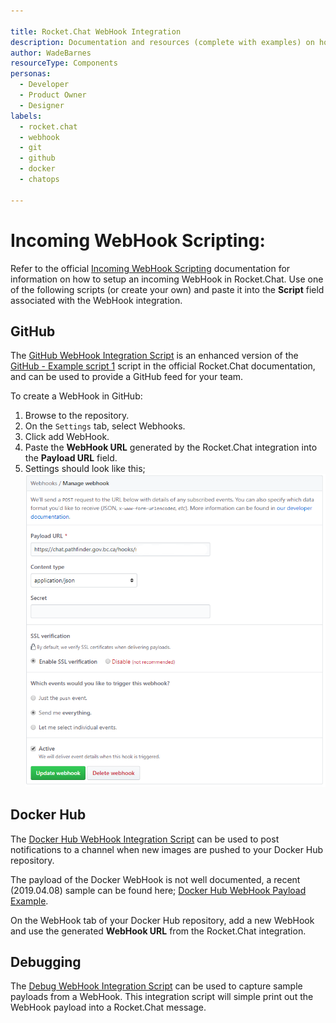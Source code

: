 ```yaml
---

title: Rocket.Chat WebHook Integration
description: Documentation and resources (complete with examples) on how to integrate your tools and services with Rocket.Chat, allowing you to create notification channels for your teams.
author: WadeBarnes
resourceType: Components
personas: 
  - Developer
  - Product Owner
  - Designer
labels:
  - rocket.chat
  - webhook
  - git
  - github
  - docker
  - chatops

---
```


# Incoming WebHook Scripting:

Refer to the official [Incoming WebHook Scripting](https://rocket.chat/docs/administrator-guides/integrations/) documentation for information on how to setup an incoming WebHook in Rocket.Chat.  Use one of the following scripts (or create your own) and paste it into the **Script** field associated with the WebHook integration.

## GitHub

The [GitHub WebHook Integration Script](./scripts/github/rocket.chat.integration.js) is an enhanced version of the [GitHub - Example script 1](https://rocket.chat/docs/administrator-guides/integrations/github/#example-script-1) script in the official Rocket.Chat documentation, and can be used to provide a GitHub feed for your team.

To create a WebHook in GitHub:
1. Browse to the repository.
1. On the `Settings` tab, select Webhooks.
1. Click add WebHook.
1. Paste the **WebHook URL** generated by the Rocket.Chat integration into the **Payload URL** field.
1. Settings should look like this;
![GitHub WebHook Screenshot](./assets/GitHubWebHook.png "GitHub WebHook Screenshot")

## Docker Hub

The [Docker Hub WebHook Integration Script](./scripts/dockerhub/rocket.chat.integration.js) can be used to post notifications to a channel when new images are pushed to your Docker Hub repository.

The payload of the Docker WebHook is not well documented, a recent (2019.04.08) sample can be found here; [Docker Hub WebHook Payload Example](./scripts/dockerhub/DockerHubWebhookPayloadExample.json).

On the WebHook tab of your Docker Hub repository, add a new WebHook and use the generated **WebHook URL** from the Rocket.Chat integration.

## Debugging 

The [Debug WebHook Integration Script](./scripts/debug/rocket.chat.capturepayload.js) can be used to capture sample payloads from a WebHook.  This integration script will simple print out the WebHook payload into a Rocket.Chat message.